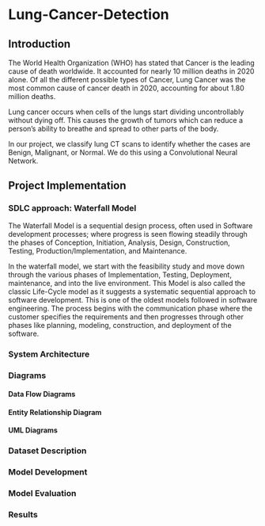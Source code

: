 # Lung-Cancer-Detection 

## Introduction
The World Health Organization (WHO) has stated that Cancer is the leading cause of death worldwide. It accounted for nearly 10 million deaths in 2020 alone. Of all the different possible types of Cancer, Lung Cancer was the most common cause of cancer death in 2020, accounting for about 1.80 million deaths.

Lung cancer occurs when cells of the lungs start dividing uncontrollably without dying off. This causes the growth of tumors which can reduce a person’s ability to breathe and spread to other parts of the body.

In our project, we classify lung CT scans to identify whether the cases are Benign, Malignant, or Normal. We do this using a Convolutional Neural Network. 

## Project Implementation 

### SDLC approach: Waterfall Model 
The Waterfall Model is a sequential design process, often used in Software development processes; where progress is seen flowing steadily through the phases of Conception, Initiation, Analysis, Design, Construction, Testing, Production/Implementation, and Maintenance. 

In the waterfall model, we start with the feasibility study and move down through the various phases of Implementation, Testing, Deployment, maintenance, and into the live environment. This Model is also called the classic Life-Cycle model as it suggests a systematic sequential approach to software development. This is one of the oldest models followed in software
engineering. The process begins with the communication phase where the customer specifies the requirements and then progresses through other phases like planning, modeling, construction, and deployment of the software.

### System Architecture 

### Diagrams 

#### Data Flow Diagrams

#### Entity Relationship Diagram

#### UML Diagrams

### Dataset Description

### Model Development 

### Model Evaluation

### Results
